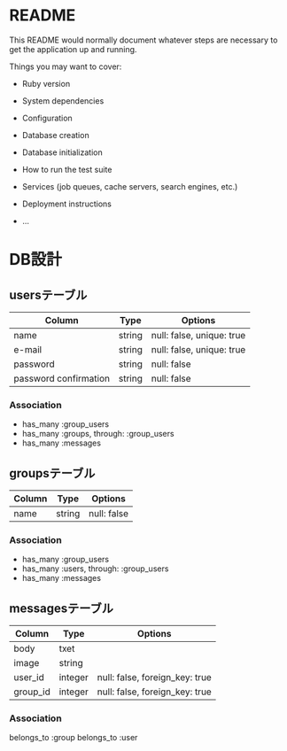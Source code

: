 # README

This README would normally document whatever steps are necessary to get the
application up and running.

Things you may want to cover:

* Ruby version

* System dependencies

* Configuration

* Database creation

* Database initialization

* How to run the test suite

* Services (job queues, cache servers, search engines, etc.)

* Deployment instructions

* ...

# DB設計

## usersテーブル

|Column|Type|Options|
|------|----|-------|
|name|string|null: false, unique: true|
|e-mail|string|null: false, unique: true|
|password|string|null: false|
|password confirmation|string|null: false|

### Association
- has_many :group_users
- has_many :groups, through: :group_users
- has_many :messages


## groupsテーブル

|Column|Type|Options|
|------|----|-------|
|name|string|null: false|


### Association
- has_many :group_users
- has_many :users, through: :group_users
- has_many :messages


## messagesテーブル

|Column|Type|Options|
|------|----|-------|
|body|txet|
|image|string|
|user_id|integer|null: false, foreign_key: true|
|group_id|integer|null: false, foreign_key: true|

### Association
belongs_to :group
belongs_to :user

